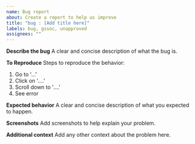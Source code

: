 ```yaml
---
name: Bug report
about: Create a report to help us improve
title: "bug : [Add title here]"
labels: bug, gssoc, unapproved
assignees: ""
---
```


<!-- Do not remove this template !, make the changes in the template itself -->

<!-- इस टेम्प्लेट को न हटाएं!, टेम्प्लेट में ही बदलाव करें -->

**Describe the bug**
A clear and concise description of what the bug is.

**To Reproduce**
Steps to reproduce the behavior:

1. Go to '...'
2. Click on '....'
3. Scroll down to '....'
4. See error

**Expected behavior**
A clear and concise description of what you expected to happen.

**Screenshots**
Add screenshots to help explain your problem.

**Additional context**
Add any other context about the problem here.
